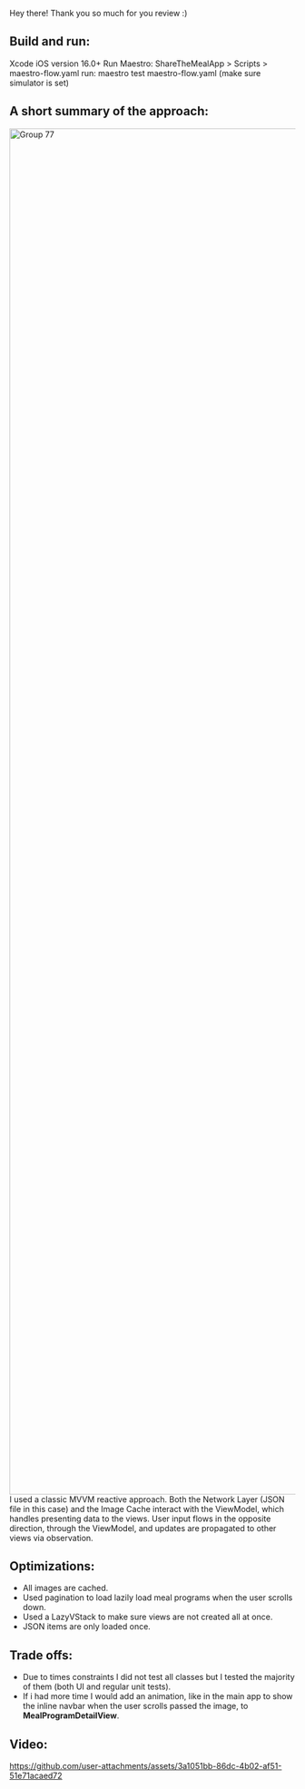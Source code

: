 Hey there! Thank you so much for you review :)

## Build and run:
Xcode iOS version 16.0+
Run Maestro: 
ShareTheMealApp > Scripts > maestro-flow.yaml
run: maestro test maestro-flow.yaml (make sure simulator is set)

## A short summary of the approach:
<img width="2607" height="2408" alt="Group 77" src="https://github.com/user-attachments/assets/576fff0f-df1f-4182-b3b0-e197bb543d69" />
I used a classic MVVM reactive approach. Both the Network Layer (JSON file in this case) and the Image Cache interact with the ViewModel, which handles presenting data to the views. User input flows in the opposite direction, through the ViewModel, and updates are propagated to other views via observation.

## Optimizations:
- All images are cached.
- Used pagination to load lazily load meal programs when the user scrolls down.
- Used a LazyVStack to make sure views are not created all at once.
- JSON items are only loaded once.

## Trade offs:
- Due to times constraints I did not test all classes but I tested the majority of them (both UI and regular unit tests).
- If i had more time I would add an animation, like in the main app to show the inline navbar when the user scrolls passed the image, to **MealProgramDetailView**.

## Video:
https://github.com/user-attachments/assets/3a1051bb-86dc-4b02-af51-51e71acaed72

